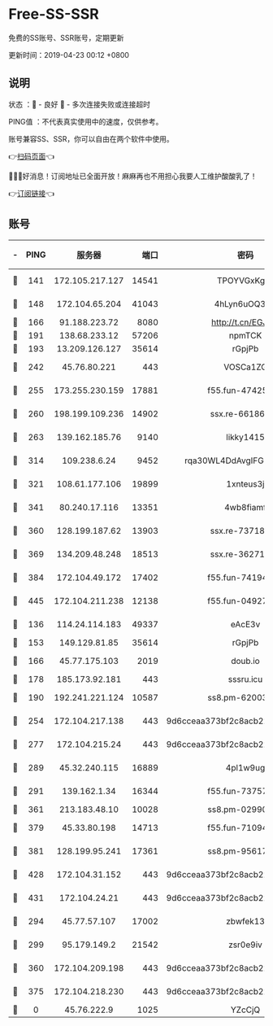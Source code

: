 # Free-SS-SSR

免费的SS账号、SSR账号，定期更新

更新时间：2019-04-23 00:12 +0800

## 说明

状态     ：🙂 - 良好 🙁 - 多次连接失败或连接超时

PING值   ：不代表真实使用中的速度，仅供参考。

账号兼容SS、SSR，你可以自由在两个软件中使用。

👉[扫码页面](https://liesauer.github.io/Free-SS-SSR/)👈

🎉🎉🎉好消息！订阅地址已全面开放！麻麻再也不用担心我要人工维护酸酸乳了！

👉[订阅链接](https://www.liesauer.net/yogurt/subscribe?ACCESS_TOKEN=DAYxR3mMaZAsaqUb)👈

## 账号

|-|PING|服务器|端口|密码|加密方式|区域|
|:----:|:----:|:-----:|-----:|:----:|:----:|:----:|
|🙂|141|172.105.217.127|14541|TPOYVGxKglpi|aes-256-cfb|JP|
|🙂|148|172.104.65.204|41043|4hLyn6uOQ3hU|aes-256-cfb|JP|
|🙂|166|91.188.223.72|8080|http://t.cn/EGJIyrl|rc4-md5|RU|
|🙂|191|138.68.233.12|57206|npmTCK|rc4-md5|US|
|🙂|193|13.209.126.127|35614|rGpjPb|rc4-md5|KR|
|🙂|242|45.76.80.221|443|VOSCa1ZG|aes-256-cfb|DE|
|🙂|255|173.255.230.159|17881|f55.fun-47425365|aes-256-cfb|US|
|🙂|260|198.199.109.236|14902|ssx.re-66186619|aes-256-cfb|US|
|🙂|263|139.162.185.76|9140|likky1415|aes-256-cfb|DE|
|🙂|314|109.238.6.24|9452|rqa30WL4DdAvgIFG6Fs3znzTa|aes-256-cfb|FR|
|🙂|321|108.61.177.106|19899|1xnteus3j|aes-256-cfb|FR|
|🙂|341|80.240.17.116|13351|4wb8fiamf|aes-256-cfb|DE|
|🙂|360|128.199.187.62|13903|ssx.re-73718158|aes-256-cfb|SG|
|🙂|369|134.209.48.248|18513|ssx.re-36271687|aes-256-cfb|US|
|🙂|384|172.104.49.172|17402|f55.fun-74194909|aes-256-cfb|SG|
|🙂|445|172.104.211.238|12138|f55.fun-04927475|aes-256-cfb|US|
|🙂|136|114.24.114.183|49337|eAcE3v|chacha20-ietf|TW|
|🙂|153|149.129.81.85|35614|rGpjPb|rc4-md5|HK|
|🙂|166|45.77.175.103|2019|doub.io|aes-128-ctr|SG|
|🙂|178|185.173.92.181|443|sssru.icu|rc4-md5|RU|
|🙂|190|192.241.221.124|10587|ss8.pm-62003540|aes-256-cfb|US|
|🙂|254|172.104.217.138|443|9d6cceaa373bf2c8acb22e60b6a58be6|aes-256-cfb|US|
|🙂|277|172.104.215.24|443|9d6cceaa373bf2c8acb22e60b6a58be6|aes-256-cfb|US|
|🙂|289|45.32.240.115|16889|4pl1w9ug|aes-256-cfb|AU|
|🙂|291|139.162.1.34|16344|f55.fun-73757628|aes-256-cfb|SG|
|🙂|361|213.183.48.10|10028|ss8.pm-02990736|rc4-md5|RU|
|🙂|379|45.33.80.198|14713|f55.fun-71094891|aes-256-cfb|US|
|🙂|381|128.199.95.241|17361|ss8.pm-95617167|aes-256-cfb|SG|
|🙂|428|172.104.31.152|443|9d6cceaa373bf2c8acb22e60b6a58be6|aes-256-cfb|US|
|🙂|431|172.104.24.21|443|9d6cceaa373bf2c8acb22e60b6a58be6|aes-256-cfb|US|
|🙁|294|45.77.57.107|17002|zbwfek13|aes-256-cfb|GB|
|🙁|299|95.179.149.2|21542|zsr0e9iv|aes-256-cfb|NL|
|🙁|360|172.104.209.198|443|9d6cceaa373bf2c8acb22e60b6a58be6|aes-256-cfb|US|
|🙁|375|172.104.218.230|443|9d6cceaa373bf2c8acb22e60b6a58be6|aes-256-cfb|US|
|🙁|0|45.76.222.9|1025|YZcCjQ|rc4-md5|JP|
